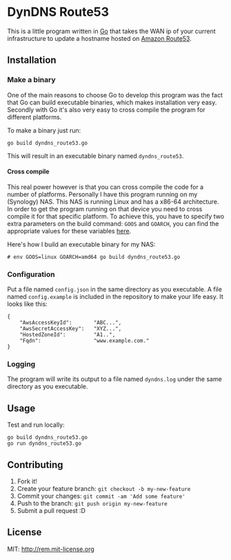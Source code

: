 # DynDNS Route53

This is a little program written in [Go](https://golang.org/project/) that takes
the WAN ip of your current infrastructure to update a hostname hosted on [Amazon
Route53](https://aws.amazon.com/route53/).

## Installation

### Make a binary
One of the main reasons to choose Go to develop this program was the fact that
Go can build executable binaries, which makes installation very easy. Secondly
with Go it's also very easy to cross compile the program for different
platforms.

To make a binary just run:
```
go build dyndns_route53.go
```
This will result in an executable binary named `dyndns_route53`.

#### Cross compile
This real power however is that you can cross compile the code for a number of
platforms.  Personally I have this program running on my (Synology) NAS.  This
NAS is running Linux and has a x86-64 architecture. In order to get the program
running on that device you need to cross compile it for that specific platform.
To achieve this, you have to specify two extra parameters on the build command:
`GOOS` and `GOARCH`, you can find the appropriate values for these variables
[here](https://golang.org/doc/install/source#environment).

Here's how I build an executable binary for my NAS:
```
# env GOOS=linux GOARCH=amd64 go build dyndns_route53.go
```

### Configuration
Put a file named `config.json` in the same directory as you executable. A file
named `config.example` is included in the repository to make your life easy. It
looks like this:
```
{
    "AwsAccessKeyId":       "ABC...",
    "AwsSecretAccessKey":   "XYZ...",
    "HostedZoneId":         "A1..",
    "Fqdn":                 "www.example.com."
}
```

### Logging
The program will write its output to a file named `dyndns.log` under the same
directory as you executable.

## Usage

Test and run locally:
```
go build dyndns_route53.go
go run dyndns_route53.go
```

## Contributing

1. Fork it!
2. Create your feature branch: `git checkout -b my-new-feature`
3. Commit your changes: `git commit -am 'Add some feature'`
4. Push to the branch: `git push origin my-new-feature`
5. Submit a pull request :D

## License

MIT: http://rem.mit-license.org
